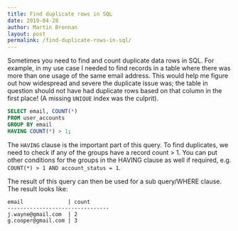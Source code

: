 ```yaml
---
title: Find duplicate rows in SQL
date: 2019-04-28
author: Martin Brennan
layout: post
permalink: /find-duplicate-rows-in-sql/
---
```


Sometimes you need to find and count duplicate data rows in SQL. For example, in my use case I needed to find records in a table where there was more than one usage of the same email address. This would help me figure out how widespread and severe the duplicate issue was; the table in question should not have had duplicate rows based on that column in the first place! (A missing `UNIQUE` index was the culprit).

```sql
SELECT email, COUNT(*)
FROM user_accounts
GROUP BY email
HAVING COUNT(*) > 1;
```

The `HAVING` clause is the important part of this query. To find duplicates, we need to check if any of the groups have a record count > 1. You can put other conditions for the groups in the HAVING clause as well if required, e.g. `COUNT(*) > 1 AND account_status = 1`.

The result of this query can then be used for a sub query/WHERE clause. The result looks like:

```
email              | count
--------------------------------
j.wayne@gmail.com  | 2
g.cooper@gmail.com | 3
```
